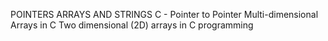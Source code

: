 POINTERS ARRAYS AND STRINGS
C - Pointer to Pointer
Multi-dimensional Arrays in C
Two dimensional (2D) arrays in C programming
